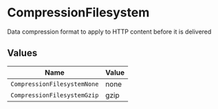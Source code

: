 # CompressionFilesystem

Data compression format to apply to HTTP content before it is delivered


## Values

| Name                        | Value                       |
| --------------------------- | --------------------------- |
| `CompressionFilesystemNone` | none                        |
| `CompressionFilesystemGzip` | gzip                        |